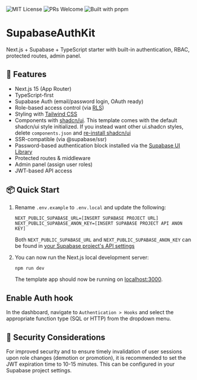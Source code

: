 ![MIT License](https://img.shields.io/github/license/a-barzanti/SupabaseAuthKit)
![PRs Welcome](https://img.shields.io/badge/PRs-welcome-brightgreen.svg)
![Built with pnpm](https://img.shields.io/badge/built%20with-pnpm-blueviolet)

# SupabaseAuthKit

Next.js + Supabase + TypeScript starter with built-in authentication, RBAC, protected routes, admin panel.

## 🚀 Features

- Next.js 15 (App Router)
- TypeScript-first
- Supabase Auth (email/password login, OAuth ready)
- Role-based access control (via [RLS](https://supabase.com/docs/guides/database/postgres/custom-claims-and-role-based-access-control-rbac))
- Styling with [Tailwind CSS](https://tailwindcss.com)
- Components with [shadcn/ui](https://ui.shadcn.com/). This template comes with the default shadcn/ui style initialized. If you instead want other ui.shadcn styles, delete `components.json` and [re-install shadcn/ui](https://ui.shadcn.com/docs/installation/next)
- SSR-compatible (via @supabase/ssr)
- Password-based authentication block installed via the [Supabase UI Library](https://supabase.com/ui/docs/nextjs/password-based-auth)
- Protected routes & middleware
- Admin panel (assign user roles)
- JWT-based API access

## 📦 Quick Start

1. Rename `.env.example` to `.env.local` and update the following:

   ```
   NEXT_PUBLIC_SUPABASE_URL=[INSERT SUPABASE PROJECT URL]
   NEXT_PUBLIC_SUPABASE_ANON_KEY=[INSERT SUPABASE PROJECT API ANON KEY]
   ```

   Both `NEXT_PUBLIC_SUPABASE_URL` and `NEXT_PUBLIC_SUPABASE_ANON_KEY` can be found in [your Supabase project's API settings](https://supabase.com/dashboard/project/_?showConnect=true)

2. You can now run the Next.js local development server:

   ```bash
   npm run dev
   ```

   The template app should now be running on [localhost:3000](http://localhost:3000/).

## Enable Auth hook

In the dashboard, navigate to `Authentication > Hooks` and select the appropriate function type (SQL or HTTP) from the dropdown menu.

## 🔐 Security Considerations

For improved security and to ensure timely invalidation of user sessions upon role changes (demotion or promotion), it is recommended to set the JWT expiration time to 10-15 minutes. This can be configured in your Supabase project settings.
